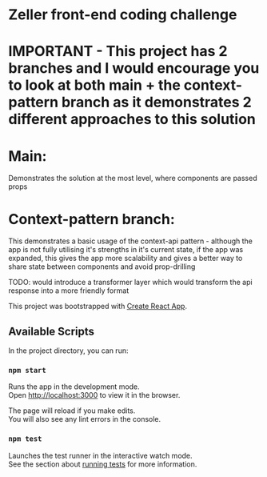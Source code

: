 # Zeller front-end coding challenge

# IMPORTANT - This project has 2 branches and I would encourage you to look at both main + the context-pattern branch as it demonstrates 2 different approaches to this solution

# Main:

Demonstrates the solution at the most level, where components are passed props

# Context-pattern branch:

This demonstrates a basic usage of the context-api pattern - although the app is not fully utilising it's strengths in it's current state, if the app was expanded, this gives the app more scalability and gives a better way to share state between components and avoid prop-drilling

TODO: would introduce a transformer layer which would transform the api response into a more friendly format

This project was bootstrapped with [Create React App](https://github.com/facebook/create-react-app).

## Available Scripts

In the project directory, you can run:

### `npm start`

Runs the app in the development mode.\
Open [http://localhost:3000](http://localhost:3000) to view it in the browser.

The page will reload if you make edits.\
You will also see any lint errors in the console.

### `npm test`

Launches the test runner in the interactive watch mode.\
See the section about [running tests](https://facebook.github.io/create-react-app/docs/running-tests) for more information.
